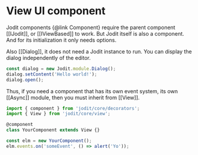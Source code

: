 # View UI component

Jodit components {@link Component} require the parent component [[IJodit]], or [[IViewBased]] to work.
But Jodit itself is also a component. And for its initialization it only needs options.

Also [[Dialog]], it does not need a Jodit instance to run.
You can display the dialog independently of the editor.

```js
const dialog = new Jodit.module.Dialog();
dialog.setContent('Hello world!');
dialog.open();
```

Thus, if you need a component that has its own event system, its own [[Async]] module, then you must inherit from [[View]].

```js
import { component } from 'jodit/core/decorators';
import { View } from 'jodit/core/view';

@component
class YourComponent extends View {}

const elm = new YourComponent();
elm.events.on('someEvent', () => alert('Yo'));
```
